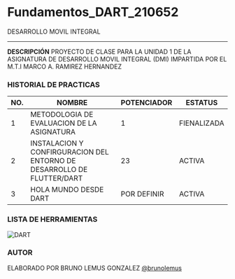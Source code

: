 # Fundamentos_DART_210652
DESARROLLO MOVIL INTEGRAL

---
**DESCRIPCIÓN**
PROYECTO DE CLASE PARA LA UNIDAD 1 DE LA ASIGNATURA DE DESARROLLO MOVIL INTEGRAL (DMI) IMPARTIDA POR EL M.T.I MARCO A. RAMIREZ HERNANDEZ
### HISTORIAL DE PRACTICAS
|NO.|NOMBRE|POTENCIADOR|ESTATUS|
|--|--|--|--|
|1|METODOLOGIA DE EVALUACION DE LA ASIGNATURA|1|FIENALIZADA
|2|INSTALACION Y CONFIRGURACION DEL ENTORNO DE DESARROLLO DE FLUTTER/DART|23|ACTIVA|
|3|HOLA MUNDO DESDE DART|POR DEFINIR|ACTIVA|
### LISTA DE HERRAMIENTAS
![DART](https://img.shields.io/badge/Dart-0175c2?style=for-the-badge&logo=dart&logoColor=white)
### AUTOR
ELABORADO POR BRUNO LEMUS GONZALEZ [@brunolemus](https://github.com/beunolemus)